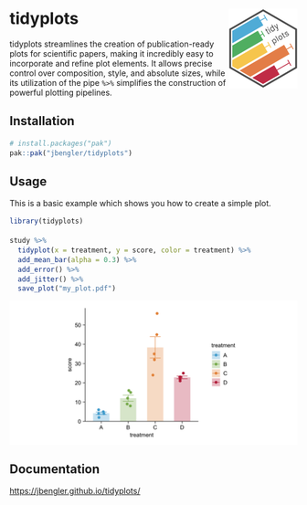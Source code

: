 
<!-- README.md is generated from README.Rmd. Please edit that file -->

# tidyplots <a href="https://jbengler.github.io/tidyplots/"><img src="man/figures/logo.svg" align="right" height="139" alt="tidyplots website" /></a>

<!-- badges: start -->
<!-- badges: end -->

tidyplots streamlines the creation of publication-ready plots for
scientific papers, making it incredibly easy to incorporate and refine
plot elements. It allows precise control over composition, style, and
absolute sizes, while its utilization of the pipe `%>%` simplifies the
construction of powerful plotting pipelines.

## Installation

``` r
# install.packages("pak")
pak::pak("jbengler/tidyplots")
```

## Usage

This is a basic example which shows you how to create a simple plot.

``` r
library(tidyplots)

study %>% 
  tidyplot(x = treatment, y = score, color = treatment) %>% 
  add_mean_bar(alpha = 0.3) %>% 
  add_error() %>% 
  add_jitter() %>% 
  save_plot("my_plot.pdf")
```

<img src="man/figures/README-unnamed-chunk-3-1.png" style="display: block; margin: auto;" />

## Documentation

<https://jbengler.github.io/tidyplots/>
